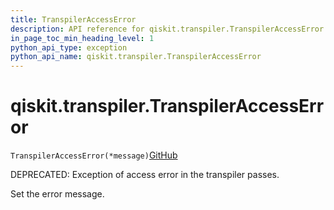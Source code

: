 ```yaml
---
title: TranspilerAccessError
description: API reference for qiskit.transpiler.TranspilerAccessError
in_page_toc_min_heading_level: 1
python_api_type: exception
python_api_name: qiskit.transpiler.TranspilerAccessError
---
```


# qiskit.transpiler.TranspilerAccessError

<span id="qiskit.transpiler.TranspilerAccessError" />

`TranspilerAccessError(*message)`[GitHub](https://github.com/qiskit/qiskit/tree/stable/0.40/qiskit/transpiler/exceptions.py "view source code")

DEPRECATED: Exception of access error in the transpiler passes.

Set the error message.

